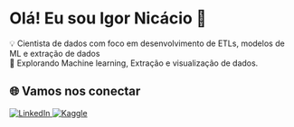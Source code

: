 

<h1>Olá! Eu sou Igor Nicácio 👋</h1>


<p>
  💡 Cientista de dados com foco em desenvolvimento de ETLs, modelos de ML e extração de dados <br>
  🧠 Explorando Machine learning, Extração e visualização de dados.<br>
</p>

## 🌐 Vamos nos conectar

<p>
  <a href="https://www.linkedin.com/in/seu-usuario/" target="_blank">
    <img src="https://img.shields.io/badge/LinkedIn-0077B5?style=for-the-badge&logo=linkedin&logoColor=white" alt="LinkedIn" />
  </a>
  <a href="https://www.kaggle.com/igornicaciosilva" target="_blank">
    <img src="https://img.shields.io/badge/Kaggle-20BEFF?style=for-the-badge&logo=kaggle&logoColor=white" alt="Kaggle" />
  </a>
</p>
